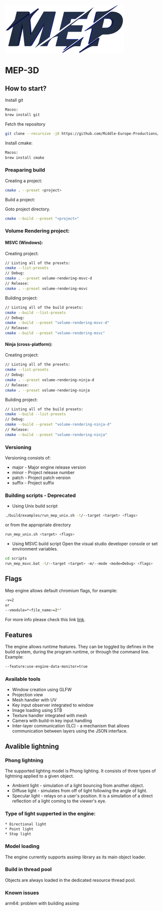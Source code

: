 <a href="url"><img src="https://github.com/Middle-Europe-Productions/MEP/blob/master/docs/mepdoc.png" align="center" height="159" width="392" ></a>

# MEP-3D

## How to start?

Install git
```sh
Macos:
brew install git
```

Fetch the repository
```sh
git clone --recursive -j8 https://github.com/Middle-Europe-Productions/MEP-3D.git
```
Install cmake:
```sh
Macos:
brew install cmake
```

### Preaparing build
Creating a project:
```sh
cmake . --preset <project>
```
Build a project:

Goto project directory.
```sh
cmake --build --preset "<project>"
```
### Volume Rendering project:
#### MSVC (Windows):
Creating project:
```sh
// Listing all of the presets:
cmake --list-presets
// Debug:
cmake . --preset volume-rendering-msvc-d
// Release:
cmake . --preset volume-rendering-msvc
```
Building project:
```sh
// Listing all of the build presets:
cmake --build --list-presets
// Debug:
cmake --build --preset "volume-rendering-msvc-d"
// Release:
cmake --build --preset "volume-rendering-msvc"
```
#### Ninja (cross-platform):
Creating project:
```sh
// Listing all of the presets:
cmake --list-presets
// Debug:
cmake . --preset volume-rendering-ninja-d
// Release:
cmake . --preset volume-rendering-ninja
```
Building project:
```sh
// Listing all of the build presets:
cmake --build --list-presets
// Debug:
cmake --build --preset "volume-rendering-ninja-d"
// Release:
cmake --build --preset "volume-rendering-ninja"
```

### Versioning
Versioning consists of:
* major - Major engine release version
* minor - Project release number
* patch - Project patch version
* suffix - Project suffix

### Building scripts - Deprecated
* Using Unix build script
```sh
./build/examples/run_mep_unix.sh -t/--target <target> <flags>
```
or from the appropriate directory
```sh
run_mep_unix.sh <target> <flags>
```

* Using MSVC build script
Open the visual studio developer console or set environment variables.
```sh
cd scripts
run_mep_msvc.bat -t/--target <target> -m/--mode <mode=Debug> <flags>
```
## Flags
Mep engine allows default chromium flags, for example:
```sh
-v=2
or
--vmodule=*<file_name>=2*"
```
For more info please check this link [link](https://github.com/google/glog).

## Features
The engine allows runtime features. They can be toggled by defines in the build system, during the program runtime, or through the command line.
Example:
```sh
--feature:use-engine-data-monitor=true
```

### Available tools
* Window creation using GLFW
* Projection view
* Mesh handler with UV
* Key input observer integrated to window
* Image loading using STB
* Texture handler integrated with mesh
* Camera with build-in key input handling
* Inter-layer communication (ILC) -  a mechanism that allows communication between layers using the JSON interface.

## Avalible lightning

### Phong lightning
The supported lighting model is Phong lighting. It consists of three types of lightning applied to a given object.
* Ambient light - simulation of a light bouncing from another object.
* Diffuse light - simulates from off of light following the angle of light.
* Specular light - relays on a user's position. It is a simulation of a direct reflection of a light coming to the viewer's eye.

### Type of light supperted in the engine:
    * Directional light
    * Point light
    * Stop light

### Model loading
The engine currently supports assimp library as its main object loader.

### Build in thread pool
Objects are always loaded in the dedicated resource thread pool.


### Known issues
arm64: problem with building assimp
